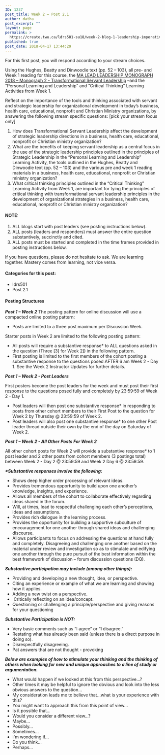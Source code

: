 ```yaml
---
ID: 1237
post_title: Week 2 – Post 2.1
author: datha
post_excerpt: ""
layout: page
permalink: >
  https://create.twu.ca/ldrs501-su18/week-2-blog-1-leadership-imperatives-strategic-leadership/
published: true
post_date: 2018-04-17 13:44:29
---
```

For this first post, you will respond according to your stream choices.

Using the Hughes, Beatty and Dinwoodie text (pp. 52 – 103), all pre- and Week 1 reading for this course, the <a href="https://books.twu.ca/monograph/">MA LEAD LEADERSHIP MONOGRAPH 2018 – Monograph 2 - Transformational Servant Leadership</a> –and the “Personal Learning and Leadership” and “Critical Thinking” Learning Activities from Week 1.

Reflect on the importance of the tools and thinking associated with servant and strategic leadership for organizational development in today’s business, health care, educational, nonprofit and Christian Ministry organizations, by answering the following stream specific questions: [pick your stream focus only]
<ol>
 	<li>How does Transformational Servant Leadership affect the development of strategic leadership directions in a business, health care, educational, nonprofit or Christian ministry organization?</li>
 	<li>What are the benefits of keeping servant leadership as a central focus in the use of the strategic leadership principles outlined in the principles of Strategic Leadership in the “Personal Learning and Leadership” Learning Activity, the tools outlined in the Hughes, Beatty and Dinwoodie text (pp. 52 – 103) and the various pre and week 1 reading materials in a business, health care, educational, nonprofit or Christian ministry organization?</li>
 	<li>What critical thinking principles outlined in the “Critical Thinking” Learning Activity from Week 1, are important for tying the principles of critical thinking with transformational servant leadership principles in the development of organizational strategies in a business, health care, educational, nonprofit or Christian ministry organization?</li>
</ol>
<h4>NOTE:</h4>
<ol>
 	<li>ALL blogs start with post leaders (see posting instructions below).</li>
 	<li>ALL posts (leaders and responders) must answer the entire question substantively, succinctly and cited.</li>
 	<li>ALL posts must be started and completed in the time frames provided in posting instructions below.</li>
</ol>
If you have questions, please do not hesitate to ask. We are learning together. Mastery comes from learning, not vice versa.
<h4>Categories for this post:</h4>
<ul>
 	<li>ldrs501</li>
 	<li>Post 2.1</li>
</ul>
<h4>Posting Structures</h4>
<strong><em>Post 1 – Week 2</em></strong>
The posting pattern for online discussion will use a compacted online posting pattern:
<ul>
 	<li>Posts are limited to a three post maximum per Discussion Week.</li>
</ul>
Starter posts in Week 2 are limited to the following posting pattern:
<ul>
 	<li>All posts will require a substantive response* to ALL questions asked in the question (Three [3] for Week 2]) in the following pattern.</li>
 	<li>First posting is limited to the first members of the cohort posting a substantive response to the questions posed AFTER 6 am Week 2 - Day 1. See the Week 2 Instructor Updates for further details.</li>
</ul>
<em><strong>Post 1 – Week 2 - Post Leaders</strong></em>

First posters become the post leaders for the week and must post their first response to the questions posed fully and completely by 23:59:59 of Week 2 - Day 1.
<ul>
 	<li>Post leaders will then post one substantive response* in responding to posts from other cohort members to their First Post to the question for Week 2 by Thursday @ 23:59:59 of Week 2.</li>
 	<li>Post leaders will also post one substantive response* to one other Post leader thread outside their own by the end of the day on Saturday of Week 2.</li>
</ul>
<em><strong>Post 1 – Week 2 - All Other Posts For Week 2</strong></em>

All other cohort posts for Week 2 will provide a substantive response* to 1 post leader and 2 other posts from cohort members (3 postings total) between Week 2 - Day 2 @ 23:59:59 and Week 2 Day 6 @ 23:59:59.

<em><strong>*Substantive responses involve the following:</strong></em>
<ul>
 	<li>Shows deep higher order processing of relevant ideas.</li>
 	<li>Provides tremendous opportunity to build upon one another’s knowledge, insights, and experience.</li>
 	<li>Allows all members of the cohort to collaborate effectively regarding ideas shared in the forum.</li>
 	<li>Will, at times, lead to respectful challenging each other’s perceptions, ideas and assumptions.</li>
 	<li>Provides rich dialogue in the learning process.</li>
 	<li>Provides the opportunity for building a supportive subculture of encouragement for one another through shared ideas and challenging discourse.</li>
 	<li>Allows participants to focus on addressing the questions at hand fully and completely. Disagreeing and challenging one another based on the material under review and investigation so as to stimulate and edifying one another through the pure pursuit of the best information within the best framework of discussion – forum discussion questions (DQ).</li>
</ul>
<em><strong>Substantive participation may include (among other things):</strong></em>
<ul>
 	<li>Providing and developing a new thought, idea, or perspective.</li>
 	<li>Citing an experience or example of what we are learning and showing how it applies.</li>
 	<li>Adding a new twist on a perspective.</li>
 	<li> Critically reflecting on an idea/concept.</li>
 	<li>Questioning or challenging a principle/perspective and giving reasons for your questioning</li>
</ul>
<em><strong>Substantive Participation is NOT:</strong></em>
<ul>
 	<li>Very basic comments such as “I agree” or “I disagree.”</li>
 	<li>Restating what has already been said (unless there is a direct purpose in doing so).</li>
 	<li>Disrespectfully disagreeing.</li>
 	<li>Pat answers that are not thought - provoking</li>
</ul>
<em><strong>Below are examples of how to stimulate your thinking and the thinking of others when looking for new and unique approaches to a line of study or argumentation.</strong> </em>
<ul>
 	<li>What would happen if we looked at this from this perspective...?</li>
 	<li>Other times it may be helpful to ignore the obvious and look into the less obvious answers to the question...</li>
 	<li>My consideration leads me to believe that...what is your experience with this?</li>
 	<li>You might want to approach this from this point of view...</li>
 	<li>Is it possible that...</li>
 	<li>Would you consider a different view...?</li>
 	<li>Maybe...</li>
 	<li>Possibly...</li>
 	<li>Sometimes...</li>
 	<li>I'm wondering if...</li>
 	<li>Do you think...</li>
 	<li>Perhaps…</li>
</ul>
